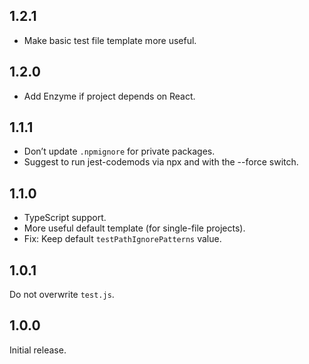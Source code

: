 ## 1.2.1

- Make basic test file template more useful.

## 1.2.0

- Add Enzyme if project depends on React.

## 1.1.1

- Don’t update `.npmignore` for private packages.
- Suggest to run jest-codemods via npx and with the --force switch.

## 1.1.0

- TypeScript support.
- More useful default template (for single-file projects).
- Fix: Keep default `testPathIgnorePatterns` value.

## 1.0.1

Do not overwrite `test.js`.

## 1.0.0

Initial release.
